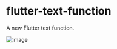 # flutter-text-function


A new Flutter text function.

![image](https://user-images.githubusercontent.com/116554878/225664103-486b21a0-a23d-4594-8aed-56c3550187eb.png)
